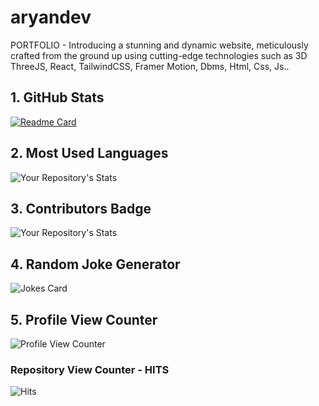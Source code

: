 # aryandev
PORTFOLIO - Introducing a stunning and dynamic website, meticulously crafted from the ground up using cutting-edge technologies such as 3D ThreeJS, React, TailwindCSS, Framer Motion, Dbms, Html, Css, Js..
## 1. GitHub Stats

[![Readme Card](https://github-readme-stats.vercel.app/api/pin/?username=aryan-skywalker&repo=github-readme-stats)](https://github.com/aryan-skywalker/github-readme-stats)

## 2. Most Used Languages

![Your Repository's Stats](https://github-readme-stats.vercel.app/api/top-langs/?username=aryan-skywalker&theme=blue-green)

## 3. Contributors Badge

![Your Repository's Stats](https://contrib.rocks/image?repo=aryan-skywalker/aryandev)

## 4. Random Joke Generator

![Jokes Card](https://readme-jokes.vercel.app/api)

## 5. Profile View Counter

![Profile View Counter](https://komarev.com/ghpvc/?username=aryan-skywalker)

### Repository View Counter - HITS

![Hits](https://hitcounter.pythonanywhere.com/count/tag.svg?url=https://github.com/aryan-skywalker/aryandev)
